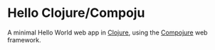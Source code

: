 Hello Clojure/Compoju
=======================

A minimal Hello World web app in [Clojure](http://clojure.org/), using the [Compojure](https://github.com/weavejester/compojure) web framework.
